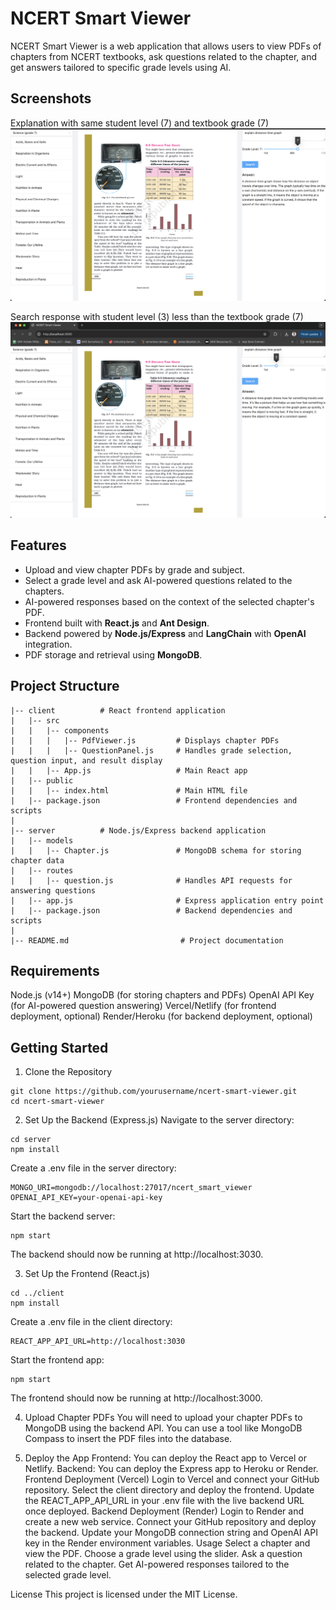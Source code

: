 # NCERT Smart Viewer

NCERT Smart Viewer is a web application that allows users to view PDFs of chapters from NCERT textbooks, ask questions related to the chapter, and get answers tailored to specific grade levels using AI.

## Screenshots
Explanation with same student level (7) and textbook grade (7)
![screenshot1](376072243-69217c78-87ba-4494-89ca-0578fb80adac.png)

Search response with student level (3) less than the textbook grade (7)
![screenshot2](376072328-9e2b2460-df82-403f-91f9-4c13389bc64b.png)

## Features

- Upload and view chapter PDFs by grade and subject.
- Select a grade level and ask AI-powered questions related to the chapters.
- AI-powered responses based on the context of the selected chapter's PDF.
- Frontend built with **React.js** and **Ant Design**.
- Backend powered by **Node.js/Express** and **LangChain** with **OpenAI** integration.
- PDF storage and retrieval using **MongoDB**.

## Project Structure

```plaintext
|-- client          # React frontend application
|   |-- src
|   |   |-- components
|   |   |   |-- PdfViewer.js         # Displays chapter PDFs
|   |   |   |-- QuestionPanel.js     # Handles grade selection, question input, and result display
|   |   |-- App.js                   # Main React app
|   |-- public
|   |   |-- index.html               # Main HTML file
|   |-- package.json                 # Frontend dependencies and scripts
|
|-- server          # Node.js/Express backend application
|   |-- models
|   |   |-- Chapter.js               # MongoDB schema for storing chapter data
|   |-- routes
|   |   |-- question.js              # Handles API requests for answering questions
|   |-- app.js                       # Express application entry point
|   |-- package.json                 # Backend dependencies and scripts
|
|-- README.md                         # Project documentation
```

## Requirements
Node.js (v14+)
MongoDB (for storing chapters and PDFs)
OpenAI API Key (for AI-powered question answering)
Vercel/Netlify (for frontend deployment, optional)
Render/Heroku (for backend deployment, optional)

## Getting Started
1. Clone the Repository
```plain text
git clone https://github.com/yourusername/ncert-smart-viewer.git
cd ncert-smart-viewer
```
2. Set Up the Backend (Express.js)
Navigate to the server directory:

```plain text
cd server
npm install
```

Create a .env file in the server directory:

```plaintext
MONGO_URI=mongodb://localhost:27017/ncert_smart_viewer
OPENAI_API_KEY=your-openai-api-key
```

Start the backend server:
```plaintext
npm start
```

The backend should now be running at http://localhost:3030.

3. Set Up the Frontend (React.js)
```plaintext
cd ../client
npm install
```

Create a .env file in the client directory:
```plaintext
REACT_APP_API_URL=http://localhost:3030
```

Start the frontend app:
```plaintext
npm start
```

The frontend should now be running at http://localhost:3000.

4. Upload Chapter PDFs
You will need to upload your chapter PDFs to MongoDB using the backend API. You can use a tool like MongoDB Compass to insert the PDF files into the database.

5. Deploy the App
Frontend: You can deploy the React app to Vercel or Netlify.
Backend: You can deploy the Express app to Heroku or Render.
Frontend Deployment (Vercel)
Login to Vercel and connect your GitHub repository.
Select the client directory and deploy the frontend.
Update the REACT_APP_API_URL in your .env file with the live backend URL once deployed.
Backend Deployment (Render)
Login to Render and create a new web service.
Connect your GitHub repository and deploy the backend.
Update your MongoDB connection string and OpenAI API key in the Render environment variables.
Usage
Select a chapter and view the PDF.
Choose a grade level using the slider.
Ask a question related to the chapter.
Get AI-powered responses tailored to the selected grade level.

License
This project is licensed under the MIT License.
